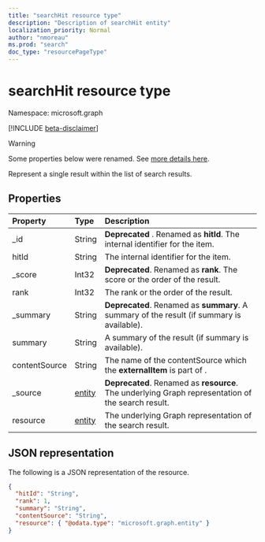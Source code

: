 ```yaml
---
title: "searchHit resource type"
description: "Description of searchHit entity"
localization_priority: Normal
author: "nmoreau"
ms.prod: "search"
doc_type: "resourcePageType"
---
```


# searchHit resource type

Namespace: microsoft.graph

[!INCLUDE [beta-disclaimer](../../includes/beta-disclaimer.md)]

>[!WARNING]
>Some properties below were renamed. See [more details here](search-api-overview.md?view=graph-rest-beta#schema-change-deprecation-warning).

Represent a single result within the list of search results.

## Properties

| Property     | Type        | Description |
|:-------------|:------------|:------------|
|_id|String|**Deprecated** . Renamed as **hitId**. The internal identifier for the item.|
|hitId|String|The internal identifier for the item.|
|_score|Int32|**Deprecated**. Renamed as **rank**. The score or the order of the result.|
|rank|Int32|The rank or the order of the result.|
|_summary|String|**Deprecated**. Renamed as **summary**. A summary of the result (if summary is available).|
|summary|String|A summary of the result (if summary is available).|
|contentSource|String|The name of the contentSource which the **externalItem** is part of .|
|_source|[entity](entity.md)|**Deprecated**. Renamed as **resource**. The underlying Graph representation of the search result.|
|resource|[entity](entity.md)|The underlying Graph representation of the search result.|

## JSON representation

The following is a JSON representation of the resource.

<!-- {
  "blockType": "resource",
  "optionalProperties": [

  ],
  "@odata.type": "microsoft.graph.searchHit",
  "baseType": null
}-->

```json
{
  "hitId": "String",
  "rank": 1,
  "summary": "String",
  "contentSource": "String",
  "resource": { "@odata.type": "microsoft.graph.entity" }
}
```

<!-- uuid: 16cd6b66-4b1a-43a1-adaf-3a886856ed98
2019-02-04 14:57:30 UTC -->
<!-- {
  "type": "#page.annotation",
  "description": "searchHit resource",
  "keywords": "",
  "section": "documentation",
  "tocPath": ""
}-->